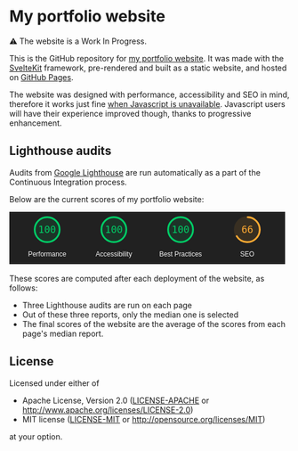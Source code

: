 # My portfolio website

⚠️ The website is a Work In Progress.

This is the GitHub repository for
[my portfolio website](https://corentin-regent.github.io/portfolio/). It was made with the
[SvelteKit](https://kit.svelte.dev/) framework, pre-rendered and built as a static website, and
hosted on [GitHub Pages](https://docs.github.com/en/pages).

The website was designed with performance, accessibility and SEO in mind, therefore it works just
fine [when Javascript is unavailable](https://www.kryogenix.org/code/browser/everyonehasjs.html).
Javascript users will have their experience improved though, thanks to progressive enhancement.

## Lighthouse audits

Audits from [Google Lighthouse](https://developer.chrome.com/docs/lighthouse/overview/) are run
automatically as a part of the Continuous Integration process.

Below are the current scores of my portfolio website:

![Latest Lighthouse report](/docs/lighthouse-report.png)

These scores are computed after each deployment of the website, as follows:

- Three Lighthouse audits are run on each page
- Out of these three reports, only the median one is selected
- The final scores of the website are the average of the scores from each page's median report.

## License

Licensed under either of

- Apache License, Version 2.0 ([LICENSE-APACHE](LICENSE-APACHE) or
  http://www.apache.org/licenses/LICENSE-2.0)
- MIT license ([LICENSE-MIT](LICENSE-MIT) or http://opensource.org/licenses/MIT)

at your option.
